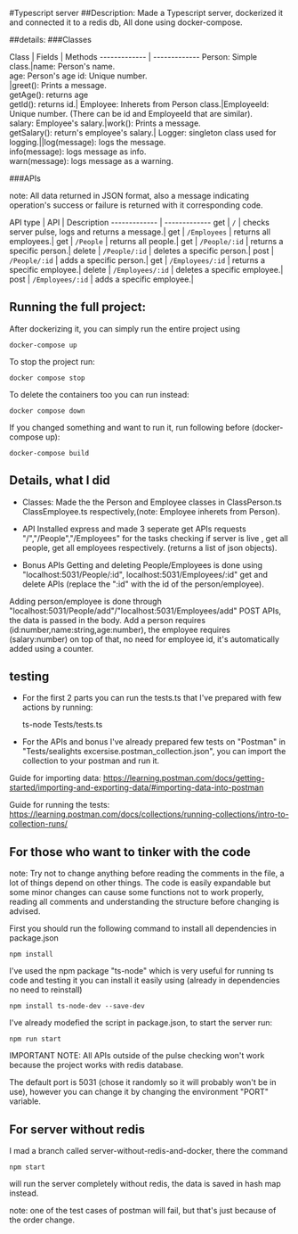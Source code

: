 #Typescript server
##Description:
Made a Typescript server, dockerized it and connected it to a redis db, All done using docker-compose.


##details:
###Classes

Class  | Fields |  Methods
------------- | -------------
Person: Simple class.|name: Person's name. <br />age: Person's age id: Unique number.<br />|greet(): Prints a message.<br />getAge(): returns age<br />getId(): returns id.|
Employee: Inherets from Person class.|EmployeeId: Unique number. (There can be id and EmployeeId that are similar).<br />salary: Employee's salary.|work(): Prints a message.<br />getSalary(): return's employee's salary.|
Logger: singleton class used for logging.||log(message): logs the message.<br />info(message): logs message as info.<br />warn(message): logs message as a warning.


###APIs

note: All data returned in JSON format, also a message indicating operation's success or failure is returned with it corresponding code.

API type  | API |   Description
------------- | -------------
get  | `/` | checks server pulse, logs and returns a message.|
get  | `/Employees` | returns all employees.|
get  | `/People` | returns all people.|
get  | `/People/:id` | returns a specific person.|
delete  | `/People/:id` | deletes a specific person.|
post  | `/People/:id` | adds a specific person.|
get  | `/Employees/:id` | returns a specific employee.|
delete  | `/Employees/:id` | deletes a specific employee.|
post  | `/Employees/:id` | adds a specific employee.|

    
    
    
    

## Running the full project: 
After dockerizing it, you can simply run the entire project using

    docker-compose up

To stop the project run:

    docker compose stop

To delete the containers too you can run instead:

    docker compose down

If you changed something and want to run it, run following before (docker-compose up):

    docker-compose build


## Details, what I did

- Classes: 
Made the the Person and Employee classes in ClassPerson.ts ClassEmployee.ts respectively,(note: Employee inherets from Person).

- API
Installed express and made 3 seperate get APIs requests "/","/People","/Employees" for the tasks checking if server is live , get all people, get all employees respectively. (returns a list of json objects).

- Bonus APIs
Getting and deleting People/Employees is done using "localhost:5031/People/:id", localhost:5031/Employees/:id" get and delete APIs (replace the ":id" with the id of the person/employee).

Adding person/employee is done through "localhost:5031/People/add"/"localhost:5031/Employees/add" POST APIs, the data is passed in the body. 
Add a person requires (id:number,name:string,age:number), the employee requires (salary:number) on top of that, no need for employee id, it's automatically added using a counter.


## testing

- For the first 2 parts you can run the tests.ts that I've prepared with few actions by running:

    ts-node Tests/tests.ts



- For the APIs and bonus I've already prepared few tests on "Postman" in "Tests/sealights excersise.postman_collection.json", you can import the collection to your postman and run it.

Guide for importing data: https://learning.postman.com/docs/getting-started/importing-and-exporting-data/#importing-data-into-postman

Guide for running the tests: https://learning.postman.com/docs/collections/running-collections/intro-to-collection-runs/



## For those who want to tinker with the code

note: Try not to change anything before reading the comments in the file, a lot of things depend on other things. The code is easily expandable but some minor changes can cause some functions not to work properly, reading all comments and understanding the structure before changing is advised.



First you should run the following command to install all dependencies in package.json

    npm install
    
I've used the npm package "ts-node" which is very useful for running ts code and testing it
you can install it easily using (already in dependencies no need to reinstall)

    npm install ts-node-dev --save-dev


I've already modefied the script in package.json, to start the server run:
    
    npm run start

IMPORTANT NOTE: All APIs outside of the pulse checking won't work because the project works with redis database.

The default port is 5031 (chose it randomly so it will probably won't be in use), however you can change it by changing the environment "PORT" variable.

## For server without redis
I mad a branch called server-without-redis-and-docker, there the command 

    npm start

will run the server completely without redis, the data is saved in hash map instead.

note: one of the test cases of postman will fail, but that's just because of the order change.
